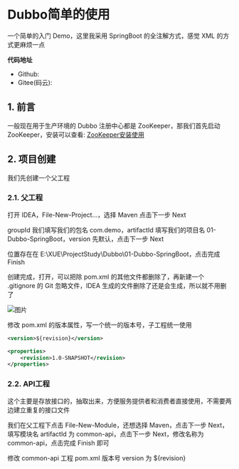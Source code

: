 # Dubbo简单的使用

一个简单的入门 Demo，这里我采用 SpringBoot 的全注解方式，感觉 XML 的方式更麻烦一点

**代码地址**

* Github: []()
* Gitee(码云): []()

## 1. 前言

一般现在用于生产环境的 Dubbo 注册中心都是 ZooKeeper，那我们首先启动 ZooKeeper，安装可以查看: [ZooKeeper安装使用](00-ZooKeeper-Use.html)

## 2. 项目创建

我们先创建一个父工程

### 2.1. 父工程

打开 IDEA，File-New-Project...，选择 Maven 点击下一步 Next

groupId 我们填写我们的包名 com.demo，artifactId 填写我们的项目名 01-Dubbo-SpringBoot，version 先默认，点击下一步 Next

位置存在在 E:\XUE\ProjectStudy\Dubbo\01-Dubbo-SpringBoot，点击完成 Finish

创建完成，打开，可以把除 pom.xml 的其他文件都删除了，再新建一个 .gitignore 的 Git 忽略文件，IDEA 生成的文件删除了还是会生成，所以就不用删了

![图片](https://cdn.jsdelivr.net/gh/wliduo/CDN@master/2019/12/20191213001.png)

修改 pom.xml 的版本属性，写一个统一的版本号，子工程统一使用

```xml
<version>${revision}</version>

<properties>
    <revision>1.0-SNAPSHOT</revision>
</properties>
```

### 2.2. API工程

这个主要是存放接口的，抽取出来，方便服务提供者和消费者直接使用，不需要两边建立重复的接口文件

我们在父工程下点击 File-New-Module，还想选择 Maven，点击下一步 Next，填写模块名 artifactId 为 common-api，点击下一步 Next，修改名称为 common-api，点击完成 Finish 即可

修改 common-api 工程 pom.xml 版本号 version 为 ${revision}

